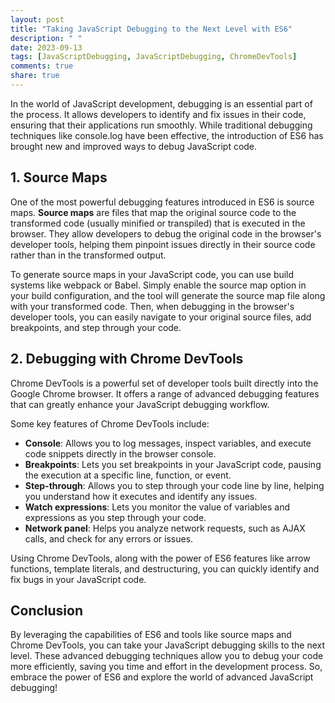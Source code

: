 ```yaml
---
layout: post
title: "Taking JavaScript Debugging to the Next Level with ES6"
description: " "
date: 2023-09-13
tags: [JavaScriptDebugging, JavaScriptDebugging, ChromeDevTools]
comments: true
share: true
---
```


In the world of JavaScript development, debugging is an essential part of the process. It allows developers to identify and fix issues in their code, ensuring that their applications run smoothly. While traditional debugging techniques like console.log have been effective, the introduction of ES6 has brought new and improved ways to debug JavaScript code.

## 1. Source Maps <!-- #JavaScriptDebugging #ES6 -->

One of the most powerful debugging features introduced in ES6 is source maps. **Source maps** are files that map the original source code to the transformed code (usually minified or transpiled) that is executed in the browser. They allow developers to debug the original code in the browser's developer tools, helping them pinpoint issues directly in their source code rather than in the transformed output.

To generate source maps in your JavaScript code, you can use build systems like webpack or Babel. Simply enable the source map option in your build configuration, and the tool will generate the source map file along with your transformed code. Then, when debugging in the browser's developer tools, you can easily navigate to your original source files, add breakpoints, and step through your code.

## 2. Debugging with Chrome DevTools <!-- #JavaScriptDebugging #ChromeDevTools -->

Chrome DevTools is a powerful set of developer tools built directly into the Google Chrome browser. It offers a range of advanced debugging features that can greatly enhance your JavaScript debugging workflow.

Some key features of Chrome DevTools include:
- **Console**: Allows you to log messages, inspect variables, and execute code snippets directly in the browser console.
- **Breakpoints**: Lets you set breakpoints in your JavaScript code, pausing the execution at a specific line, function, or event.
- **Step-through**: Allows you to step through your code line by line, helping you understand how it executes and identify any issues.
- **Watch expressions**: Lets you monitor the value of variables and expressions as you step through your code.
- **Network panel**: Helps you analyze network requests, such as AJAX calls, and check for any errors or issues.

Using Chrome DevTools, along with the power of ES6 features like arrow functions, template literals, and destructuring, you can quickly identify and fix bugs in your JavaScript code.

## Conclusion

By leveraging the capabilities of ES6 and tools like source maps and Chrome DevTools, you can take your JavaScript debugging skills to the next level. These advanced debugging techniques allow you to debug your code more efficiently, saving you time and effort in the development process. So, embrace the power of ES6 and explore the world of advanced JavaScript debugging!